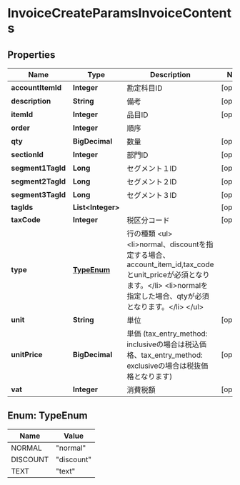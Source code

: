 

# InvoiceCreateParamsInvoiceContents


## Properties

| Name | Type | Description | Notes |
|------------ | ------------- | ------------- | -------------|
|**accountItemId** | **Integer** | 勘定科目ID |  [optional] |
|**description** | **String** | 備考 |  [optional] |
|**itemId** | **Integer** | 品目ID |  [optional] |
|**order** | **Integer** | 順序 |  |
|**qty** | **BigDecimal** | 数量 |  [optional] |
|**sectionId** | **Integer** | 部門ID |  [optional] |
|**segment1TagId** | **Long** | セグメント１ID |  [optional] |
|**segment2TagId** | **Long** | セグメント２ID |  [optional] |
|**segment3TagId** | **Long** | セグメント３ID |  [optional] |
|**tagIds** | **List&lt;Integer&gt;** |  |  [optional] |
|**taxCode** | **Integer** | 税区分コード |  [optional] |
|**type** | [**TypeEnum**](#TypeEnum) | 行の種類 &lt;ul&gt; &lt;li&gt;normal、discountを指定する場合、account_item_id,tax_codeとunit_priceが必須となります。&lt;/li&gt; &lt;li&gt;normalを指定した場合、qtyが必須となります。&lt;/li&gt; &lt;/ul&gt; |  |
|**unit** | **String** | 単位 |  [optional] |
|**unitPrice** | **BigDecimal** | 単価 (tax_entry_method: inclusiveの場合は税込価格、tax_entry_method: exclusiveの場合は税抜価格となります) |  [optional] |
|**vat** | **Integer** | 消費税額 |  [optional] |



## Enum: TypeEnum

| Name | Value |
|---- | -----|
| NORMAL | &quot;normal&quot; |
| DISCOUNT | &quot;discount&quot; |
| TEXT | &quot;text&quot; |



